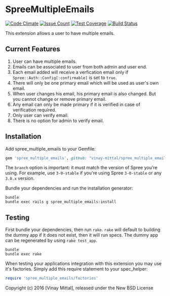 SpreeMultipleEmails
===================

[![Code Climate](https://codeclimate.com/github/vinay-mittal/spree_multiple_emails/badges/gpa.svg)](https://codeclimate.com/github/vinay-mittal/spree_multiple_emails)
[![Issue Count](https://codeclimate.com/github/vinay-mittal/spree_multiple_emails/badges/issue_count.svg)](https://codeclimate.com/github/vinay-mittal/spree_multiple_emails)
[![Test Coverage](https://codeclimate.com/github/vinay-mittal/spree_multiple_emails/badges/coverage.svg)](https://codeclimate.com/github/vinay-mittal/spree_multiple_emails/coverage)
[![Build Status](https://travis-ci.org/vinay-mittal/spree_multiple_emails.svg?branch=master)](https://travis-ci.org/vinay-mittal/spree_multiple_emails)

This extension allows a user to have multiple emails.

Current Features
---------------

1. User can have multiple emails.
2. Emails can be associated to user from both admin and user end.
3. Each email added will receive a verfication email only if `Spree::Auth::Config[:confirmable]` is set to `true`.
4. There will only be one primary email which will be used as user's own email.
5. When user changes his email, his primary email is also changed. But you cannot change or remove primary email.
6. Any email can only be made primary if it is verified in case of verification required.
7. Only user can verify email.
8. There is no option for admin to verify email.

Installation
------------

Add spree_multiple_emails to your Gemfile:

```ruby
gem 'spree_multiple_emails', github: "vinay-mittal/spree_multiple_emails", branch: "x-x-stable"
```

The `branch` option is important: it must match the version of Spree you're using.
For example, use `3-0-stable` if you're using Spree `3-0-stable` or any `3.0.x` version.

Bundle your dependencies and run the installation generator:

```shell
bundle
bundle exec rails g spree_multiple_emails:install
```

Testing
-------

First bundle your dependencies, then run `rake`. `rake` will default to building the dummy app if it does not exist, then it will run specs. The dummy app can be regenerated by using `rake test_app`.

```shell
bundle
bundle exec rake
```

When testing your applications integration with this extension you may use it's factories.
Simply add this require statement to your spec_helper:

```ruby
require 'spree_multiple_emails/factories'
```

Copyright (c) 2016 [Vinay Mittal], released under the New BSD License
